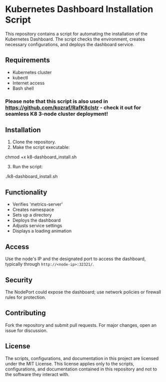 # Kubernetes Dashboard Installation Script

This repository contains a script for automating the installation of the Kubernetes Dashboard. The script checks the environment, creates necessary configurations, and deploys the dashboard service.

## Requirements

- Kubernetes cluster
- kubectl
- Internet access
- Bash shell

### Please note that this script is also used in https://github.com/kozraf/RafK8clstr - check it out for seamless K8 3-node cluster deployment!

## Installation

1. Clone the repository.
2. Make the script executable:

chmod +x k8-dashboard_install.sh

3. Run the script:

./k8-dashboard_install.sh


## Functionality

- Verifies 'metrics-server'
- Creates namespace
- Sets up a directory
- Deploys the dashboard
- Adjusts service settings
- Displays a loading animation

## Access

Use the node's IP and the designated port to access the dashboard, typically through `http://<node-ip>:32321/`.

## Security

The NodePort could expose the dashboard; use network policies or firewall rules for protection.

## Contributing

Fork the repository and submit pull requests. For major changes, open an issue for discussion.

## License

The scripts, configurations, and documentation in this project are licensed under the MIT License. This license applies only to the scripts, configurations, and documentation contained in this repository and not to the software they interact with. 
